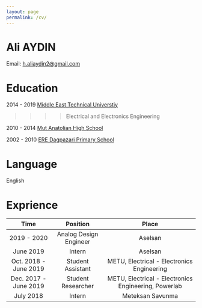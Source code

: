 ```yaml
---
layout: page
permalink: /cv/
---
```

# Ali AYDIN

Email: [h.aliaydin2@gmail.com](mailto:h.aliaydin2@gmail.com)

# Education

2014 - 2019 [Middle East Technical Universtiy](https://eee.metu.edu.tr/)

>>>> Electrical and Electronics Engineering
            
2010 - 2014 [Mut Anatolian High School](http://mutanadolu.meb.k12.tr/)

2002 - 2010 [ERE Dagpazari Primary School](http://eredagpazariilkokulu-ortaokulu.meb.k12.tr/)

# Language

English

# Exprience 

| Time | Position | Place |
| :-------: | :-------: | :------: |
| 2019 - 2020 | Analog Design Engineer | Aselsan |
| June 2019 | Intern | Aselsan | 
|Oct. 2018 - June 2019|Student Assistant |  METU, Electrical - Electronics Engineering|
|Dec. 2017 - June 2019 | Student Researcher| METU, Electrical - Electronics Engineering, Powerlab|
|July 2018| Intern | Meteksan Savunma|



